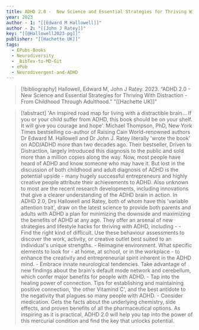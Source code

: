 ```yaml
---
title: ADHD 2.0 -  New Science and Essential Strategies for Thriving With Distraction - From Childhood Through Adulthood
year: 2023
author - 1: "[[Edward M Hallowell]]"
author - 2: "[[John J Ratey]]"
key: "[[@Hallowell2023-pg]]"
publisher: "[[Hachette UK]]"
tags:
  - EPubs-Books
  - Neurodiversity
  - _BibTex-to-MD-Git
  - ePub
  - Neurodivergent-and-ADHD
---
```


> [!bibliography]
> Hallowell, Edward M, John J Ratey. 2023. “ADHD 2.0 -  New Science and Essential Strategies for Thriving With Distraction - From Childhood Through Adulthood.” "[[Hachette UK]]"

> [!abstract]
> 'An inspired road map for living with a distractible brain... If you or your child suffer from ADHD, this book should be on your shelf. It will give you courage and hope'. Michael Thompson, PhD, New York Times bestselling co-author of Raising Cain World-renowned authors Dr Edward M. Hallowell and Dr John J. Ratey literally 'wrote the book' on ADD/ADHD more than two decades ago. Their bestseller, Driven to Distraction, largely introduced this diagnosis to the public and sold more than a million copies along the way. Now, most people have heard of ADHD and know someone who may have it. But lost in the discussion of both childhood and adult diagnosis of ADHD is the potential upside -  many hugely successful entrepreneurs and highly creative people attribute their achievements to ADHD. Also unknown to most are the recent research developments, including innovations that give a clearer understanding of the ADHD brain in action. In ADHD 2.0, Drs Hallowell and Ratey, both of whom have this 'variable attention trait', draw on the latest science to provide both parents and adults with ADHD a plan for minimizing the downside and maximizing the benefits of ADHD at any age. They offer an arsenal of new strategies and lifestyle hacks for thriving with ADHD, including -  - Find the right kind of difficult. Use these behaviour assessments to discover the work, activity, or creative outlet best suited to an individual's unique strengths. - Reimagine environment. What specific elements to look for - at home, at school, or in the workplace - to enhance the creativity and entrepreneurial spirit inherent in the ADHD mind. - Embrace innate neurological tendencies. Take advantage of new findings about the brain's default mode network and cerebellum, which confer major benefits for people with ADHD. - Tap into the healing power of connection. Tips for establishing and maintaining positive connection, 'the other Vitamind C', and the best antidote to the negativity that plagues so many people with ADHD. - Consider medication. Gets the facts about the underlying chemistry, side effects, and proven benefits of all the pharmaceutical options. As inspiring as it is practical, ADHD 2.0 will help you tap into the power of this mercurial condition and find the key that unlocks potential.